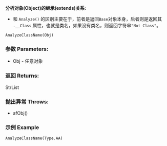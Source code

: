 **分析对象(Object)的继承(extends)关系:**

- 和 `Analyze()` 的区别主要在于，前者是返回`Base`对象本身，后者则是返回其 `.__Class` 属性，也就是类名，如果没有类名，则返回字符串`"Not Class"`。

```autohotkey
AnalyzeClassName(Obj)
```

### 参数 Parameters: 

- Obj - 任意对象

### 返回 Returns: 

StrList

### 抛出异常 Throws: 

- afObj()

### 示例 Example

```autohotkey
AnalyzeClassName(Type.AA)
```
